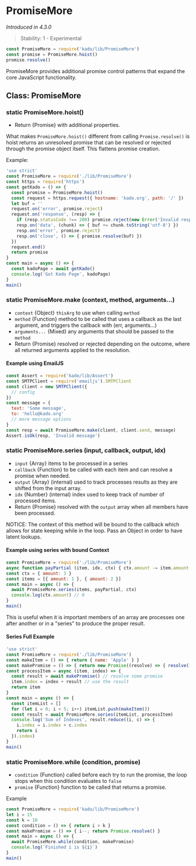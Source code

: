 # PromiseMore

*Introduced in 4.3.0*
> Stability: 1 - Experimental
```js
const PromiseMore = require('kado/lib/PromiseMore')
const promise = PromiseMore.hoist()
promise.resolve()
```

PromiseMore provides additional promise control patterns that expand the core
JavaScript functionality.

## Class: PromiseMore

### static PromiseMore.hoist()

* Return {Promise} with additional properties.

What makes `PromiseMore.hoist()` different from calling `Promise.resolve()` is
hoist returns an unresolved promise that can be resolved or rejected through
the promise object itself. This flattens promise creation.

Example: 
```js
'use strict'
const PromiseMore = require('./lib/PromiseMore')
const https = require('https')
const getKado = () => {
  const promise = PromiseMore.hoist()
  const request = https.request({ hostname: 'kado.org', path: '/' })
  let buf = ''
  request.on('error', promise.reject)
  request.on('response', (resp) => {
    if (resp.statusCode !== 200) promise.reject(new Error('Invalid response'))
    resp.on('data', (chunk) => { buf += chunk.toString('utf-8') })
    resp.on('error', promise.reject)
    resp.on('close', () => { promise.resolve(buf) })
  })
  request.end()
  return promise
}
const main = async () => {
  const kadoPage = await getKado()
  console.log('Got Kado Page', kadoPage)
}
main()
```

### static PromiseMore.make (context, method, arguments...)

* `context` {Object} `thisArg` to use when calling `method`
* `method` {Function} method to be called that uses a callback as the last
argument, and triggers the callback with (err, arguments...)
* `arguments...` {Mixed} any arguments that should be passed to the `method`
* Return {Promise} resolved or rejected depending on the outcome, where all
returned arguments applied to the resolution.

#### Example using EmailJS

```js
const Assert = require('kado/lib/Assert')
const SMTPClient = require('emailjs').SMTPClient
const client = new SMTPClient({
  // config
})
const message = {
  text: 'Some message',
  to: 'hello@kado.org'
  // more message options
}
const resp = await PromiseMore.make(client, client.send, message)
Assert.isOk(resp, 'Invalid message')
```

### static PromiseMore.series (input, callback, output, idx)

* `input` {Array} items to be processed in a series
* `callback` {Function} to be called with each item and can resolve a promise
when needed.
* `output` {Array} (internal) used to track processes results as they are
shifted from the input array.
* `idx` {Number} (internal) index used to keep track of number of processed
items.
* Return {Promise} resolved with the `output` array when all members have been
processed.

NOTICE: The context of this method will be bound to the callback which allows
for state keeping while in the loop. Pass an Object in order to have latent
lookups.

#### Example using series with bound Context

```js
const PromiseMore = require('./lib/PromiseMore')
async function payPartial (item, idx, ctx) { ctx.amount -= item.amount }
const ctx = { amount: 3 }
const items = [{ amount: 1 }, { amount: 2 }]
const main = async () => {
  await PromiseMore.series(items, payPartial, ctx)
  console.log(ctx.amount) // 0
}
main()
```

This is useful when it is important members of an array are
processes one after another or in a "series" to produce the proper result.

#### Series Full Example

```js
'use strict'
const PromiseMore = require('./lib/PromiseMore')
const makeItem = () => { return { name: 'Apple' } }
const makePromise = () => { return new Promise((resolve) => { resolve(1) }) }
const processItem = async (item, index) => {
  const result = await makePromise() // resolve some promise
  item.index = index + result // use the result
  return item
}
const main = async () => {
  const itemList = []
  for (let i = 0; i < 5; i++) itemList.push(makeItem())
  const result = await PromiseMore.series(itemList, processItem)
  console.log('Sum of Indexes', result.reduce((i, c) => {
    i.index = i.index + c.index
    return i
  }).index)
}
main()
```

### static PromiseMore.while (condition, promise)

* `condition` {Function} called before each try to run the promise, the loop
stops when this condition evaluates to `false`
* `promise` {Function} function to be called that returns a promise.

Example
```js
const PromiseMore = require('kado/lib/PromiseMore')
let i = 15
const k = 10
const condition = () => { return i > k }
const makePromise = () => { i--; return Promise.resolve() }
const main = async () => {
  await PromiseMore.while(condition, makePromise)
  console.log(`Finished i is ${i}`)
}
main()
```
